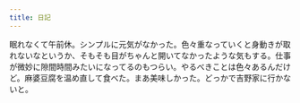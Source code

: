 ```yaml
---
title: 日記
---
```


眠れなくて午前休。シンプルに元気がなかった。色々重なっていくと身動きが取れないなというか、そもそも目がちゃんと開いてなかったような気もする。仕事が微妙に隙間時間みたいになってるのもつらい。やるべきことは色々あるんだけど。麻婆豆腐を温め直して食べた。まあ美味しかった。どっかで吉野家に行かないと。